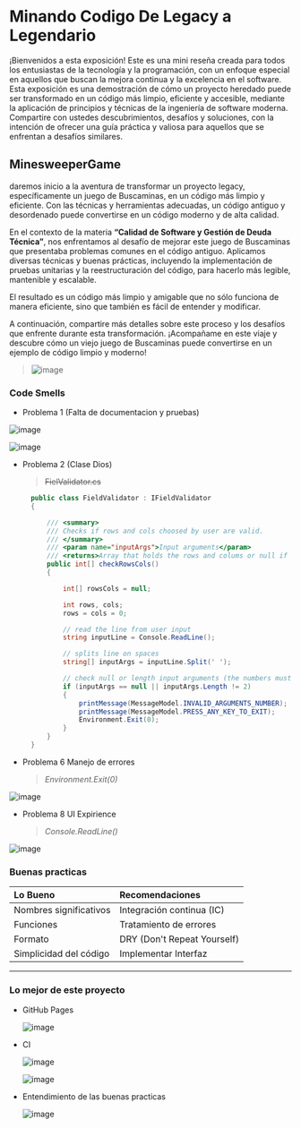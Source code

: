 
# Minando Codigo De Legacy a Legendario


¡Bienvenidos a esta exposición! Este es una mini reseña creada para todos los entusiastas de la tecnología y la programación, con un enfoque especial en aquellos que buscan la mejora continua y la excelencia en el software. Esta exposición es una demostración de cómo un proyecto heredado puede ser transformado en un código más limpio, eficiente y accesible, mediante la aplicación de principios y técnicas de la ingeniería de software moderna. Compartire con ustedes descubrimientos, desafíos y soluciones, con la intención de ofrecer una guía práctica y valiosa para aquellos que se enfrentan a desafíos similares.


## MinesweeperGame

daremos inicio a la aventura de transformar un proyecto legacy, específicamente un juego de Buscaminas, en un código más limpio y eficiente. Con las técnicas y herramientas adecuadas, un código antiguo y desordenado puede convertirse en un código moderno y de alta calidad.

En el contexto de la materia **“Calidad de Software y Gestión de Deuda Técnica”**, nos enfrentamos al desafío de mejorar este juego de Buscaminas que presentaba problemas comunes en el código antiguo. Aplicamos diversas técnicas y buenas prácticas, incluyendo la implementación de pruebas unitarias y la reestructuración del código, para hacerlo más legible, mantenible y escalable.

El resultado es un código más limpio y amigable que no sólo funciona de manera eficiente, sino que también es fácil de entender y modificar.

A continuación, compartire más detalles sobre este proceso y los desafíos que enfrente durante esta transformación. ¡Acompañame en este viaje y descubre cómo un viejo juego de Buscaminas puede convertirse en un ejemplo de código limpio y moderno!


> ![image](https://github.com/SantiagoC27/skills-github-pages/assets/89257540/d60e2421-7e82-4cb7-98b9-23059238adf5)


  
### Code Smells

* Problema 1 (Falta de documentacion y pruebas)
  
![image](https://github.com/SantiagoC27/skills-github-pages/assets/89257540/27a253a2-0afb-4cbb-98d3-194711930a1b)
   
![image](https://github.com/SantiagoC27/skills-github-pages/assets/89257540/697aecc6-de10-4964-807b-0a5bde471078)

* Problema 2 (Clase Dios)
  > ~~FielValidator.cs~~
  
  ```C#
    public class FieldValidator : IFieldValidator
    {

        /// <summary>
        /// Checks if rows and cols choosed by user are valid.
        /// </summary>
        /// <param name="inputArgs">Input arguments</param>
        /// <returns>Array that holds the rows and colums or null if the input arguments are invalid.</returns> 
        public int[] checkRowsCols()
        {

            int[] rowsCols = null;

            int rows, cols;
            rows = cols = 0;

            // read the line from user input
            string inputLine = Console.ReadLine();

            // splits line on spaces
            string[] inputArgs = inputLine.Split(' ');

            // check null or length input arguments (the numbers must be two)
            if (inputArgs == null || inputArgs.Length != 2)
            {
                printMessage(MessageModel.INVALID_ARGUMENTS_NUMBER);
                printMessage(MessageModel.PRESS_ANY_KEY_TO_EXIT);
                Environment.Exit(0);
            }
        }
    }
  ```
  
* Problema 6 Manejo de errores
  > _Environment.Exit(0)_

![image](https://github.com/SantiagoC27/skills-github-pages/assets/89257540/6ecbe80e-66e2-48b3-bdee-0f8de6310ae9)

  
* Problema 8 UI Expirience
  > _Console.ReadLine()_

![image](https://github.com/SantiagoC27/skills-github-pages/assets/89257540/ed0f00e0-e2cd-40bb-8eac-088da92df748)

### Buenas practicas

| Lo Bueno        | Recomendaciones         |
|:-----------------|:------------------|
| Nombres significativos           | Integración continua (IC) |
| Funciones | Tratamiento de errores  |
| Formato            | DRY (Don't Repeat Yourself)   |
| Simplicidad del código           | Implementar Interfaz |

* * *

### Lo mejor de este proyecto
* GitHub Pages
   
   ![image](https://github.com/SantiagoC27/skills-github-pages/assets/89257540/ad4e2daf-f23d-4ead-94d3-6b333a0d66c5)

* CI

  ![image](https://github.com/SantiagoC27/skills-github-pages/assets/89257540/46273a49-0b57-4659-88c1-52fdeae08be1)

  ![image](https://github.com/SantiagoC27/skills-github-pages/assets/89257540/31548fc9-1747-4aa8-a815-36493d8bb7b9)

* Entendimiento de las buenas practicas

   ![image](https://github.com/SantiagoC27/skills-github-pages/assets/89257540/ecaadd93-fba1-4fd7-a964-422ce4364233)
